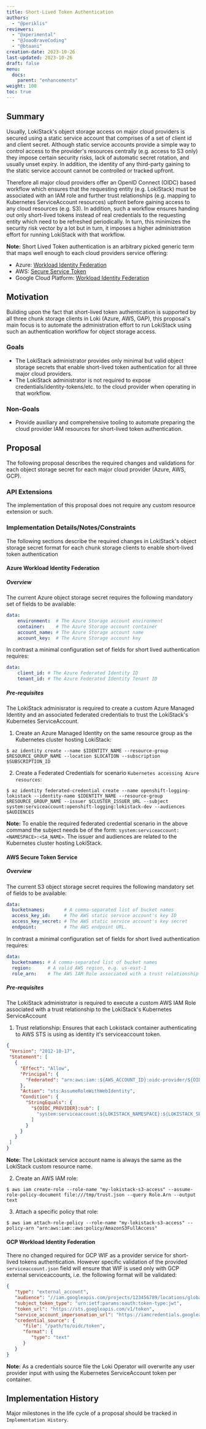 ```yaml
---
title: Short-Lived Token Authentication
authors:
  - "@periklis"
reviewers:
  - "@xperimental"
  - "@JoaoBraveCoding"
  - "@btaani"
creation-date: 2023-10-26
last-updated: 2023-10-26
draft: false
menu:
  docs:
    parent: "enhancements"
weight: 100
toc: true
---
```


## Summary

Usually, LokiStack's object storage access on major cloud providers is secured using a static service account that comprises of a set of client id and client secret. Although static service accounts provide a simple way to control access to the provider's resources centrally (e.g. access to S3 only) they impose certain security risks, lack of automatic secret rotation, and usually unset expiry. In addition, the identity of any third-party gaining to the static service account cannot be controlled or tracked upfront.

Therefore all major cloud providers offer an OpenID Connect (OIDC) based workflow which ensures that the requesting entity (e.g. LokiStack) must be associated with an IAM role and further trust relationships (e.g. mapping to Kubernetes ServiceAccount resources) upfront before gaining access to any cloud resources (e.g. S3). In addition, such a workflow ensures handing out only short-lived tokens instead of real credentials to the requesting entity which need to be refreshed periodically. In turn, this minimizes the security risk vector by a lot but in turn, it imposes a higher administration effort for running LokiStack with that workflow.

__Note:__ Short Lived Token authentication is an arbitrary picked generic term that maps well enough to each cloud providers service offering:
- Azure: [Workload Identity Federation](https://learn.microsoft.com/en-us/entra/workload-id/workload-identity-federation)
- AWS: [Secure Service Token](https://docs.aws.amazon.com/IAM/latest/UserGuide/id_credentials_temp.html)
- Google Cloud Platform: [Workload Identity Federation](https://cloud.google.com/iam/docs/workload-identity-federation)

## Motivation

Building upon the fact that short-lived token authentication is supported by all three chunk storage clients in Loki (Azure, AWS, GAP), this proposal's main focus is to automate the administration effort to run LokiStack using such an authentication workflow for object storage access.

### Goals

- The LokiStack administrator provides only minimal but valid object storage secrets that enable short-lived token authentication for all three major cloud providers.
- The LokiStack administrator is not required to expose credentials/identity-tokens/etc. to the cloud provider when operating in that workflow.

### Non-Goals

- Provide auxiliary and comprehensive tooling to automate preparing the cloud provider IAM resources for short-lived token authentication.

## Proposal

The following proposal describes the required changes and validations for each object storage secret for each major cloud provider (Azure, AWS, GCP).

### API Extensions

The implementation of this proposal does not require any custom resource extension or such.

### Implementation Details/Notes/Constraints

The following sections describe the required changes in LokiStack's object storage secret format for each chunk storage clients to enable short-lived token authentication

#### Azure Workload Identity Federation

##### Overview

The current Azure object storage secret requires the following mandatory set of fields to be available:

```yaml
data:
    environment:  # The Azure Storage account environment
    container:    # The Azure Storage account container
    account_name: # The Azure Storage account name
    account_key:  # The Azure Storage account key
```

In contrast a minimal configuration set of fields for short lived authentication requires:

```yaml
data:
    client_id: # The Azure Federated Identity ID
    tenant_id: # The Azure Federated Identity Tenant ID
```

##### Pre-requisites

The LokiStack adminisrator is required to create a custom Azure Managed Identity and an associated federated credentials to trust the LokiStack's Kubernetes ServiceAccount.

1. Create an Azure Managed Identity on the same resource group as the Kubernetes cluster hosting LokiStack:

```shell
$ az identity create --name $IDENTITY_NAME --resource-group $RESOURCE_GROUP_NAME --location $LOCATION --subscription $SUBSCRIPTION_ID
```

2. Create a Federated Credentials for scenario `Kubernetes accessing Azure resources`:

```shell
$ az identity federated-credential create --name openshift-logging-lokistack --identity-name $IDENTITY_NAME --resource-group $RESOURCE_GROUP_NAME --issuer $CLUSTER_ISSUER_URL --subject system:serviceaccount:openshift-logging:lokistack-dev --audiences $AUDIENCES
```

__Note:__ To enable the required federated credential scenario in the above command the subject needs be of the form: `system:serviceaccount:<NAMESPACE>:<SA_NAME>`. The issuer and audiences are related to the Kubernetes cluster hosting LokiStack.

#### AWS Secure Token Service

##### Overview

The current S3 object storage secret requires the following mandatory set of fields to be available:

```yaml
data:
  bucketnames:       # A comma-separated list of bucket names
  access_key_id:     # The AWS static service account's key ID
  access_key_secret: # The AWS static service account's key secret
  endpoint:          # The AWS endpoint URL.
```

In contrast a minimal configuration set of fields for short lived authentication requires:

```yaml
data:
  bucketnames: # A comma-separated list of bucket names
  region:      # A valid AWS region, e.g. us-east-1
  role_arn:    # The AWS IAM Role associated with a trust relationship to Lokistack's serviceaccount
```

##### Pre-requisites

The LokiStack administrator is required to execute a custom AWS IAM Role associated with a trust relationship to the LokiStack's Kubernetes ServiceAccount

1. Trust relationship: Ensures that each Lokistack container authenticating to AWS STS is using as identity it's serviceaccount token.

```json
{
 "Version": "2012-10-17",
 "Statement": [
   {
     "Effect": "Allow",
     "Principal": {
       "Federated": "arn:aws:iam::${AWS_ACCOUNT_ID}:oidc-provider/${OIDC_PROVIDER}"
     },
     "Action": "sts:AssumeRoleWithWebIdentity",
     "Condition": {
       "StringEquals": {
         "${OIDC_PROVIDER}:sub": [
           "system:serviceaccount:${LOKISTACK_NAMESPACE}:${LOKISTACK_SERVICE_ACCOUNT_NAME}"
         ]
       }
     }
   }
 ]
}
```

__Note:__ The Lokistack service account name is always the same as the LokiStack custom resource name.

2. Create an AWS IAM role:

```shell
$ aws iam create-role --role-name "my-lokistack-s3-access" --assume-role-policy-document file:///tmp/trust.json --query Role.Arn --output text
```

3. Attach a specific policy that role:

```shell
$ aws iam attach-role-policy --role-name "my-lokistack-s3-access" --policy-arn "arn:aws:iam::aws:policy/AmazonS3FullAccess"
```

#### GCP Workload Identity Federation

There no changed required for GCP WIF as a provider service for short-lived tokens authentication. However specific validation of the provided `serviceaccount.json` field will ensure that WIF is used only with GCP external serviceaccounts, i.e. the following format will be validated:

```json
{
   "type": "external_account",
   "audience": "//iam.googleapis.com/projects/123456789/locations/global/workloadIdentityPools/test-pool/providers/test-provider",
   "subject_token_type": "urn:ietf:params:oauth:token-type:jwt",
   "token_url": "https://sts.googleapis.com/v1/token",
   "service_account_impersonation_url": "https://iamcredentials.googleapis.com/v1/projects/-/serviceAccounts/test-service-account-42ssv@test-project.iam.gserviceaccount.com:generateAccessToken",
   "credential_source": {
      "file": "/path/to/oidc/token",
      "format": {
         "type": "text"
      }
   }
}
```

__Note:__ As a credentials source file the Loki Operator will overwrite any user provider input with using the Kubernetes ServiceAccount token per container.


## Implementation History

Major milestones in the life cycle of a proposal should be tracked in `Implementation
History`.

